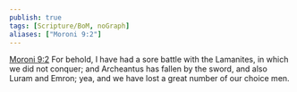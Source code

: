 ```yaml
---
publish: true
tags: [Scripture/BoM, noGraph]
aliases: ["Moroni 9:2"]
---
```

[Moroni 9:2](https://churchofjesuschrist.org/study/scriptures/bofm/moro/9?lang=eng&id=p2#p2) For behold, I have had a sore battle with the Lamanites, in which we did not conquer; and Archeantus has fallen by the sword, and also Luram and Emron; yea, and we have lost a great number of our choice men.

